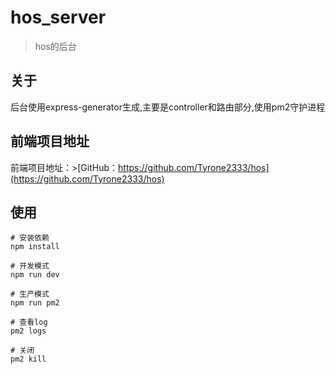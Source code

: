 # hos_server

> hos的后台
## 关于 ##
后台使用express-generator生成,主要是controller和路由部分,使用pm2守护进程

## 前端项目地址
   前端项目地址：>[GitHub：https://github.com/Tyrone2333/hos](https://github.com/Tyrone2333/hos)

## 使用

``` 
# 安装依赖
npm install

# 开发模式
npm run dev

# 生产模式
npm run pm2

# 查看log
pm2 logs

# 关闭
pm2 kill

```
